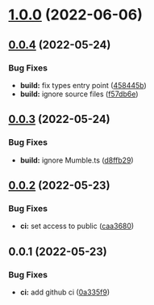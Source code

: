 

# [1.0.0](https://github.com/tf2pickup-org/mumble-protocol/compare/0.0.4...1.0.0) (2022-06-06)

## [0.0.4](https://github.com/tf2pickup-org/mumble-protocol/compare/0.0.3...0.0.4) (2022-05-24)


### Bug Fixes

* **build:** fix types entry point ([458445b](https://github.com/tf2pickup-org/mumble-protocol/commit/458445bf3e23db1c8f245e574df2a26c2f74b223))
* **build:** ignore source files ([f57db6e](https://github.com/tf2pickup-org/mumble-protocol/commit/f57db6eb177786ac0cd0b194a44d027faaa3e34c))

## [0.0.3](https://github.com/tf2pickup-org/mumble-protocol/compare/0.0.2...0.0.3) (2022-05-24)


### Bug Fixes

* **build:** ignore Mumble.ts ([d8ffb29](https://github.com/tf2pickup-org/mumble-protocol/commit/d8ffb298bc82bee253ad94bb610248c60df32f0d))

## [0.0.2](https://github.com/tf2pickup-org/mumble-protocol/compare/0.0.1...0.0.2) (2022-05-23)


### Bug Fixes

* **ci:** set access to public ([caa3680](https://github.com/tf2pickup-org/mumble-protocol/commit/caa368082f5ebc327e423344d2ec8ac738df1001))

## 0.0.1 (2022-05-23)


### Bug Fixes

* **ci:** add github ci ([0a335f9](https://github.com/tf2pickup-org/mumble-protocol/commit/0a335f935cf8bbe12403e56f0929da729d5d5c42))